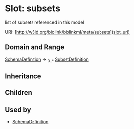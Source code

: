 # Slot: subsets


list of subsets referenced in this model

URI: [http://w3id.org/biolink/biolinkml/meta/subsets](slot_uri)
## Domain and Range

[SchemaDefinition](SchemaDefinition.md) ->  <sub>0..*</sub> [SubsetDefinition](SubsetDefinition.md)
## Inheritance

## Children

## Used by

 * [SchemaDefinition](SchemaDefinition.md)
